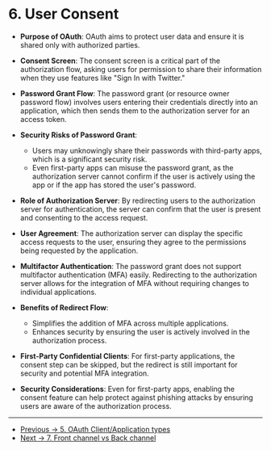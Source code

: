 # 6. User Consent

- **Purpose of OAuth**: OAuth aims to protect user data and ensure it is shared only with authorized parties.

- **Consent Screen**: The consent screen is a critical part of the authorization flow, asking users for permission to share their information when they use features like "Sign In with Twitter."

- **Password Grant Flow**: The password grant (or resource owner password flow) involves users entering their credentials directly into an application, which then sends them to the authorization server for an access token.

- **Security Risks of Password Grant**:

  - Users may unknowingly share their passwords with third-party apps, which is a significant security risk.
  - Even first-party apps can misuse the password grant, as the authorization server cannot confirm if the user is actively using the app or if the app has stored the user's password.

- **Role of Authorization Server**: By redirecting users to the authorization server for authentication, the server can confirm that the user is present and consenting to the access request.

- **User Agreement**: The authorization server can display the specific access requests to the user, ensuring they agree to the permissions being requested by the application.

- **Multifactor Authentication**: The password grant does not support multifactor authentication (MFA) easily. Redirecting to the authorization server allows for the integration of MFA without requiring changes to individual applications.

- **Benefits of Redirect Flow**:

  - Simplifies the addition of MFA across multiple applications.
  - Enhances security by ensuring the user is actively involved in the authorization process.

- **First-Party Confidential Clients**: For first-party applications, the consent step can be skipped, but the redirect is still important for security and potential MFA integration.

- **Security Considerations**: Even for first-party apps, enabling the consent feature can help protect against phishing attacks by ensuring users are aware of the authorization process.

<hr>

- [Previous -> 5. OAuth Client/Application types](05.%20OAuth%20Client%20or%20Application%20types.md)
- [Next -> 7. Front channel vs Back channel](07.%20Front%20channel%20vs%20Back%20channel.md)
